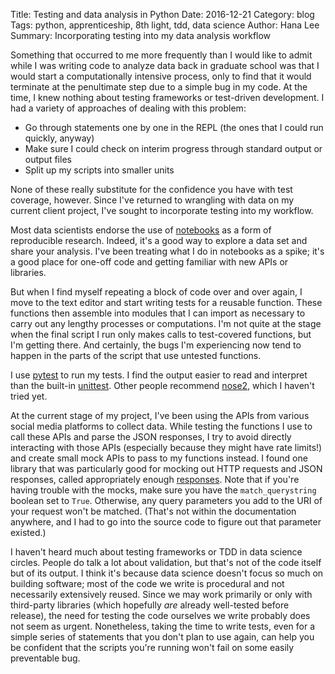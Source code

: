 Title: Testing and data analysis in Python
Date: 2016-12-21
Category: blog
Tags: python, apprenticeship, 8th light, tdd, data science
Author: Hana Lee
Summary: Incorporating testing into my data analysis workflow 

Something that occurred to me more frequently than I would like to admit while I
was writing code to analyze data back in graduate school was that I would start a
computationally intensive process, only to find that it would terminate at the
penultimate step due to a simple bug in my code. At the time, I knew nothing
about testing frameworks or test-driven development. I had a variety of
approaches of dealing with this problem:

* Go through statements one by one in the REPL (the ones that I could run
  quickly, anyway)
* Make sure I could check on interim progress through standard output or output files
* Split up my scripts into smaller units

None of these really substitute for the confidence you have with test coverage,
however. Since I've returned to wrangling with data on my current client
project, I've sought to incorporate testing into my workflow.

Most data scientists endorse the use of [notebooks](http://jupyter.org/) as a form of reproducible
research. Indeed, it's a good way to explore a data set and share your analysis.
I've been treating what I do in notebooks as a spike; it's a good place for one-off
code and getting familiar with new APIs or libraries.

But when I find myself repeating a block of code over and over again, I move to the text editor and start writing tests for a reusable
function. These functions then assemble into modules that I can import as necessary to carry out any lengthy processes or computations. I'm not quite at the stage when the final script I run only makes calls to test-covered functions, but I'm getting there. And certainly, the bugs I'm experiencing now tend to happen in the parts of the script that use untested functions.

I use [pytest](http://doc.pytest.org/en/latest/) to run my tests. I find the
output easier to read and interpret than the built-in
[unittest](https://docs.python.org/3/library/unittest.html). Other people
recommend [nose2](https://nose2.readthedocs.io/en/latest/index.html), which I
haven't tried yet.

At the current stage of my project, I've been using the APIs from various social
media platforms to collect data. While testing the functions I use to call these
APIs and parse the JSON responses, I try to avoid directly interacting with
those APIs (especially because they might have rate limits!) and create small
mock APIs to pass to my functions instead. I found one library that was
particularly good for mocking out HTTP requests and JSON responses, called
appropriately enough [responses](https://github.com/getsentry/responses). Note
that if you're having trouble with the mocks, make sure you have the
`match_querystring` boolean set to `True`. Otherwise, any query parameters you add to
the URI of your request won't be matched. (That's not within the documentation
anywhere, and I had to go into the source code to figure out that parameter
existed.)

I haven't heard much about testing frameworks or TDD in data science circles. People do
talk a lot about validation, but that's not of the code itself but of its
output. I think it's
because data science doesn't focus so much on building software; most of the
code we write is procedural and not necessarily extensively reused. Since we
may work primarily or only with third-party libraries (which hopefully _are_
already
well-tested before release), the need for testing the code ourselves we write probably does not seem as
urgent. Nonetheless, taking the time to write tests, even for a simple series of statements that you
don't plan to use again, can help you be confident that the scripts you're
running won't fail on some easily preventable bug. 
